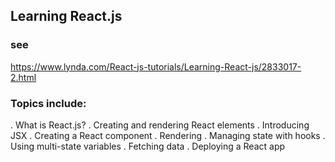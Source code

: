 ## Learning React.js

### see
https://www.lynda.com/React-js-tutorials/Learning-React-js/2833017-2.html

### Topics include:

. What is React.js?
. Creating and rendering React elements
. Introducing JSX
. Creating a React component
. Rendering
. Managing state with hooks
. Using multi-state variables
. Fetching data
. Deploying a React app